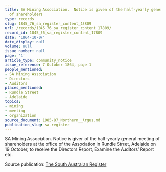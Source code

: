 ```yaml
---
title: SA Mining Association.  Notice is given of the half-yearly general meeting
  of shareholders
type: records
slug: 1845_76_sa_register_content_17809
url: /records/1845_76_sa_register_content_17809/
record_id: 1845_76_sa_register_content_17809
date: '1864-10-07'
date_display: null
volume: null
issue_number: null
page: '1'
article_type: community_notice
issue_reference: 7 October 1864, page 1
people_mentioned:
- SA Mining Association
- Directors
- Auditors
places_mentioned:
- Rundle Street
- Adelaide
topics:
- mining
- meeting
- organization
source_document: 1985-87_Northern__Argus.md
publication_slug: sa-register
---
```


SA Mining Association.  Notice is given of the half-yearly general meeting of shareholders at the office of the Association in Rundle Street, Adelaide on 19 October, to receive the Directors Report, Examine the Auditors’ Report etc.

Source publication: [The South Australian Register](/publications/sa-register/)
